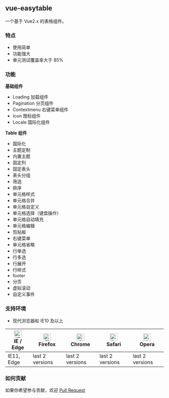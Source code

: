 ## vue-easytable

一个基于 Vue2.x 的表格组件。

### 特点

-   使用简单
-   功能强大
-   单元测试覆盖率大于 85%

### 功能

**基础组件**

-   Loading 加载组件
-   Pagination 分页组件
-   Contextmenu 右键菜单组件
-   Icon 图标组件
-   Locale 国际化组件

**Table 组件**

-   国际化
-   主题定制
-   内置主题
-   固定列
-   固定表头
-   表头分组
-   筛选
-   排序
-   单元格样式
-   单元格合并
-   单元格自定义
-   单元格选择（键盘操作）
-   单元格自动填充
-   单元格编辑
-   剪贴板
-   右键菜单
-   单元格省略
-   行单选
-   行多选
-   行展开
-   行样式
-   footer
-   分页
-   虚拟滚动
-   自定义事件

### 支持环境

-   现代浏览器和 IE10 及以上

| [<img src="../../images/browsers/edge_48x48.png" alt="IE / Edge" width="24px" height="24px" />](http://godban.github.io/browsers-support-badges/)</br>IE / Edge | [<img src="../../images/browsers/firefox_48x48.png" alt="Firefox" width="24px" height="24px" />](http://godban.github.io/browsers-support-badges/)</br>Firefox | [<img src="../../images/browsers/chrome_48x48.png" alt="Chrome" width="24px" height="24px" />](http://godban.github.io/browsers-support-badges/)</br>Chrome | [<img src="../../images/browsers/safari_48x48.png" alt="Safari" width="24px" height="24px" />](http://godban.github.io/browsers-support-badges/)</br>Safari | [<img src="../../images/browsers/opera_48x48.png" alt="Opera" width="24px" height="24px" />](http://godban.github.io/browsers-support-badges/)</br>Opera |
| --------------------------------------------------------------------------------------------------------------------------------------------------------------- | -------------------------------------------------------------------------------------------------------------------------------------------------------------- | ----------------------------------------------------------------------------------------------------------------------------------------------------------- | ----------------------------------------------------------------------------------------------------------------------------------------------------------- | -------------------------------------------------------------------------------------------------------------------------------------------------------- |
| IE11, Edge                                                                                                                                                      | last 2 versions                                                                                                                                                | last 2 versions                                                                                                                                             | last 2 versions                                                                                                                                             | last 2 versions                                                                                                                                          |

### 如何贡献

如果你希望参与贡献，欢迎 [Pull Request](https://github.com/huangshuwei/vue-easytable/pulls)

